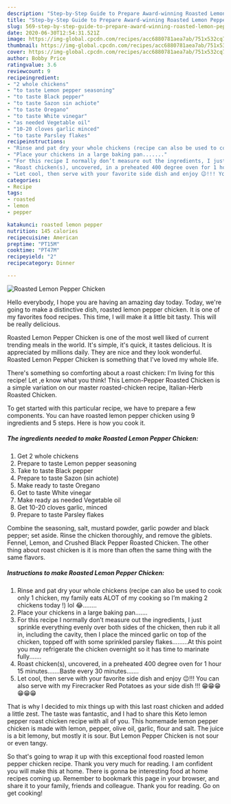 ```yaml
---
description: "Step-by-Step Guide to Prepare Award-winning Roasted Lemon Pepper Chicken"
title: "Step-by-Step Guide to Prepare Award-winning Roasted Lemon Pepper Chicken"
slug: 569-step-by-step-guide-to-prepare-award-winning-roasted-lemon-pepper-chicken
date: 2020-06-30T12:54:31.521Z
image: https://img-global.cpcdn.com/recipes/acc6880781aea7ab/751x532cq70/roasted-lemon-pepper-chicken-recipe-main-photo.jpg
thumbnail: https://img-global.cpcdn.com/recipes/acc6880781aea7ab/751x532cq70/roasted-lemon-pepper-chicken-recipe-main-photo.jpg
cover: https://img-global.cpcdn.com/recipes/acc6880781aea7ab/751x532cq70/roasted-lemon-pepper-chicken-recipe-main-photo.jpg
author: Bobby Price
ratingvalue: 3.6
reviewcount: 9
recipeingredient:
- "2 whole chickens"
- "to taste Lemon pepper seasoning"
- "to taste Black pepper"
- "to taste Sazon sin achiote"
- "to taste Oregano"
- "to taste White vinegar"
- "as needed Vegetable oil"
- "10-20 cloves garlic minced"
- "to taste Parsley flakes"
recipeinstructions:
- "Rinse and pat dry your whole chickens (recipe can also be used to cook only 1 chicken, my family eats ALOT of my cooking so I’m making 2 chickens today !) lol 😂........"
- "Place your chickens in a large baking pan......."
- "For this recipe I normally don’t measure out the ingredients, I just sprinkle everything evenly over both sides of the chicken, then rub it all in, including the cavity, then I place the minced garlic on top of the chicken, topped off with some sprinkled parsley flakes.........At this point you may refrigerate the chicken overnight so it has time to marinate fully......."
- "Roast chicken(s), uncovered, in a preheated 400 degree oven for 1 hour 15 minutes.......Baste every 30 minutes......."
- "Let cool, then serve with your favorite side dish and enjoy 😉!!! You can also serve with my Firecracker Red Potatoes as your side dish !!! 😁😁😁😁😁😁"
categories:
- Recipe
tags:
- roasted
- lemon
- pepper

katakunci: roasted lemon pepper 
nutrition: 145 calories
recipecuisine: American
preptime: "PT15M"
cooktime: "PT47M"
recipeyield: "2"
recipecategory: Dinner

---
```



![Roasted Lemon Pepper Chicken](https://img-global.cpcdn.com/recipes/acc6880781aea7ab/751x532cq70/roasted-lemon-pepper-chicken-recipe-main-photo.jpg)

Hello everybody, I hope you are having an amazing day today. Today, we're going to make a distinctive dish, roasted lemon pepper chicken. It is one of my favorites food recipes. This time, I will make it a little bit tasty. This will be really delicious.

Roasted Lemon Pepper Chicken is one of the most well liked of current trending meals in the world. It's simple, it's quick, it tastes delicious. It is appreciated by millions daily. They are nice and they look wonderful. Roasted Lemon Pepper Chicken is something that I've loved my whole life.

There&#39;s something so comforting about a roast chicken: I&#39;m living for this recipe! Let ,e know what you think! This Lemon-Pepper Roasted Chicken is a simple variation on our master roasted-chicken recipe, Italian-Herb Roasted Chicken.


To get started with this particular recipe, we have to prepare a few components. You can have roasted lemon pepper chicken using 9 ingredients and 5 steps. Here is how you cook it.

<!--inarticleads1-->

##### The ingredients needed to make Roasted Lemon Pepper Chicken:

1. Get 2 whole chickens
1. Prepare to taste Lemon pepper seasoning
1. Take to taste Black pepper
1. Prepare to taste Sazon (sin achiote)
1. Make ready to taste Oregano
1. Get to taste White vinegar
1. Make ready as needed Vegetable oil
1. Get 10-20 cloves garlic, minced
1. Prepare to taste Parsley flakes


Combine the seasoning, salt, mustard powder, garlic powder and black pepper; set aside. Rinse the chicken thoroughly, and remove the giblets. Fennel, Lemon, and Crushed Black Pepper Roasted Chicken. The other thing about roast chicken is it is more than often the same thing with the same flavors. 

<!--inarticleads2-->

##### Instructions to make Roasted Lemon Pepper Chicken:

1. Rinse and pat dry your whole chickens (recipe can also be used to cook only 1 chicken, my family eats ALOT of my cooking so I’m making 2 chickens today !) lol 😂........
1. Place your chickens in a large baking pan.......
1. For this recipe I normally don’t measure out the ingredients, I just sprinkle everything evenly over both sides of the chicken, then rub it all in, including the cavity, then I place the minced garlic on top of the chicken, topped off with some sprinkled parsley flakes.........At this point you may refrigerate the chicken overnight so it has time to marinate fully.......
1. Roast chicken(s), uncovered, in a preheated 400 degree oven for 1 hour 15 minutes.......Baste every 30 minutes.......
1. Let cool, then serve with your favorite side dish and enjoy 😉!!! You can also serve with my Firecracker Red Potatoes as your side dish !!! 😁😁😁😁😁😁


That is why I decided to mix things up with this last roast chicken and added a little zest. The taste was fantastic, and I had to share this Keto lemon pepper roast chicken recipe with all of you. This homemade lemon pepper chicken is made with lemon, pepper, olive oil, garlic, flour and salt. The juice is a bit lemony, but mostly it is sour. But Lemon Pepper Chicken is not sour or even tangy. 

So that's going to wrap it up with this exceptional food roasted lemon pepper chicken recipe. Thank you very much for reading. I am confident you will make this at home. There is gonna be interesting food at home recipes coming up. Remember to bookmark this page in your browser, and share it to your family, friends and colleague. Thank you for reading. Go on get cooking!
